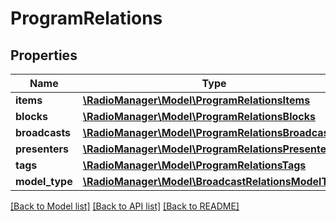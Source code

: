 # ProgramRelations

## Properties
Name | Type | Description | Notes
------------ | ------------- | ------------- | -------------
**items** | [**\RadioManager\Model\ProgramRelationsItems**](ProgramRelationsItems.md) |  | [optional] 
**blocks** | [**\RadioManager\Model\ProgramRelationsBlocks**](ProgramRelationsBlocks.md) |  | [optional] 
**broadcasts** | [**\RadioManager\Model\ProgramRelationsBroadcasts**](ProgramRelationsBroadcasts.md) |  | [optional] 
**presenters** | [**\RadioManager\Model\ProgramRelationsPresenters**](ProgramRelationsPresenters.md) |  | [optional] 
**tags** | [**\RadioManager\Model\ProgramRelationsTags**](ProgramRelationsTags.md) |  | [optional] 
**model_type** | [**\RadioManager\Model\BroadcastRelationsModelType**](BroadcastRelationsModelType.md) |  | [optional] 

[[Back to Model list]](../README.md#documentation-for-models) [[Back to API list]](../README.md#documentation-for-api-endpoints) [[Back to README]](../README.md)


